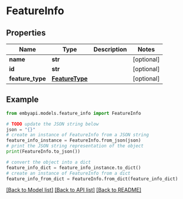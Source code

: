 # FeatureInfo


## Properties

Name | Type | Description | Notes
------------ | ------------- | ------------- | -------------
**name** | **str** |  | [optional] 
**id** | **str** |  | [optional] 
**feature_type** | [**FeatureType**](FeatureType.md) |  | [optional] 

## Example

```python
from embyapi.models.feature_info import FeatureInfo

# TODO update the JSON string below
json = "{}"
# create an instance of FeatureInfo from a JSON string
feature_info_instance = FeatureInfo.from_json(json)
# print the JSON string representation of the object
print(FeatureInfo.to_json())

# convert the object into a dict
feature_info_dict = feature_info_instance.to_dict()
# create an instance of FeatureInfo from a dict
feature_info_from_dict = FeatureInfo.from_dict(feature_info_dict)
```
[[Back to Model list]](../README.md#documentation-for-models) [[Back to API list]](../README.md#documentation-for-api-endpoints) [[Back to README]](../README.md)


